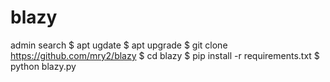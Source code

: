 # blazy
admin search
$ apt ugdate
$ apt upgrade
$ git clone https://github.com/mry2/blazy
$ cd blazy
$ pip install -r requirements.txt
$ python blazy.py
